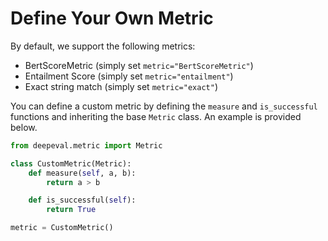 # Define Your Own Metric

By default, we support the following metrics: 

- BertScoreMetric (simply set `metric="BertScoreMetric"`)
- Entailment Score (simply set `metric="entailment"`)
- Exact string match (simply set `metric="exact"`)

You can define a custom metric by defining the `measure` and `is_successful` functions and inheriting the base `Metric` class. An example is provided below.

```python
from deepeval.metric import Metric

class CustomMetric(Metric):
    def measure(self, a, b):
        return a > b

    def is_successful(self):
        return True

metric = CustomMetric()
```
